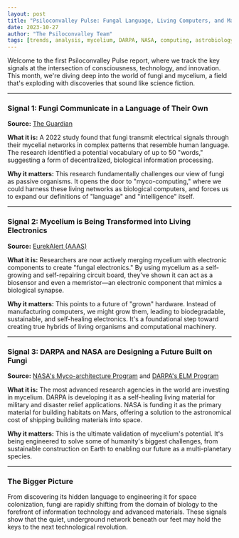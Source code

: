 ```yaml
---
layout: post
title: "Psiloconvalley Pulse: Fungal Language, Living Computers, and Mars Habitats"
date: 2023-10-27
author: "The Psiloconvalley Team"
tags: [trends, analysis, mycelium, DARPA, NASA, computing, astrobiology]
---
```


Welcome to the first Psiloconvalley Pulse report, where we track the key signals at the intersection of consciousness, technology, and innovation. This month, we're diving deep into the world of fungi and mycelium, a field that's exploding with discoveries that sound like science fiction.

---

### Signal 1: Fungi Communicate in a Language of Their Own

**Source:** [The Guardian](https://www.theguardian.com/science/2022/apr/06/fungi-electrical-impulses-human-language-study)

**What it is:** A 2022 study found that fungi transmit electrical signals through their mycelial networks in complex patterns that resemble human language. The research identified a potential vocabulary of up to 50 "words," suggesting a form of decentralized, biological information processing.

**Why it matters:** This research fundamentally challenges our view of fungi as passive organisms. It opens the door to "myco-computing," where we could harness these living networks as biological computers, and forces us to expand our definitions of "language" and "intelligence" itself.

---

### Signal 2: Mycelium is Being Transformed into Living Electronics

**Source:** [EurekAlert (AAAS)](https://www.eurekalert.org/news-releases/966504)

**What it is:** Researchers are now actively merging mycelium with electronic components to create "fungal electronics." By using mycelium as a self-growing and self-repairing circuit board, they've shown it can act as a biosensor and even a memristor—an electronic component that mimics a biological synapse.

**Why it matters:** This points to a future of "grown" hardware. Instead of manufacturing computers, we might grow them, leading to biodegradable, sustainable, and self-healing electronics. It's a foundational step toward creating true hybrids of living organisms and computational machinery.

---

### Signal 3: DARPA and NASA are Designing a Future Built on Fungi

**Source:** [NASA's Myco-architecture Program](https://www.nasa.gov/directorates/spacetech/niac/2023/myco-architecture-off-planet/) and [DARPA's ELM Program](https://www.darpa.mil/program/engineered-living-materials)

**What it is:** The most advanced research agencies in the world are investing in mycelium. DARPA is developing it as a self-healing living material for military and disaster relief applications. NASA is funding it as the primary material for building habitats on Mars, offering a solution to the astronomical cost of shipping building materials into space.

**Why it matters:** This is the ultimate validation of mycelium's potential. It's being engineered to solve some of humanity's biggest challenges, from sustainable construction on Earth to enabling our future as a multi-planetary species.

---

### The Bigger Picture

From discovering its hidden language to engineering it for space colonization, fungi are rapidly shifting from the domain of biology to the forefront of information technology and advanced materials. These signals show that the quiet, underground network beneath our feet may hold the keys to the next technological revolution.
